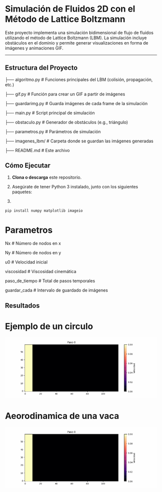 # Simulación de Fluidos 2D con el Método de Lattice Boltzmann

Este proyecto implementa una simulación bidimensional de flujo de fluidos utilizando el método de Lattice Boltzmann (LBM). La simulación incluye obstáculos en el dominio y permite generar visualizaciones en forma de imágenes y animaciones GIF.

---

## Estructura del Proyecto

├── algoritmo.py # Funciones principales del LBM (colisión, propagación, etc.)

├── gif.py # Función para crear un GIF a partir de imágenes

├── guardarimg.py # Guarda imágenes de cada frame de la simulación

├── main.py # Script principal de simulación

├── obstaculo.py # Generador de obstáculos (e.g., triángulo)

├── parametros.py # Parámetros de simulación

├── imagenes_lbm/ # Carpeta donde se guardan las imágenes generadas

├── README.md # Este archivo

## Cómo Ejecutar

1. **Clona o descarga** este repositorio.

2. Asegúrate de tener Python 3 instalado, junto con los siguientes paquetes:
3. 
```bash
pip install numpy matplotlib imageio
```

# Parametros

Nx             # Número de nodos en x

Ny             # Número de nodos en y

u0             # Velocidad inicial

viscosidad     # Viscosidad cinemática

paso_de_tiempo # Total de pasos temporales

guardar_cada   # Intervalo de guardado de imágenes


## Resultados

# Ejemplo de un circulo

![Simulación de Flujo](ejemplo_circulo_lbm.gif)

# Aeorodinamica de una vaca

![Simulación de Flujo](ejemplo_vaca_lbm.gif)
